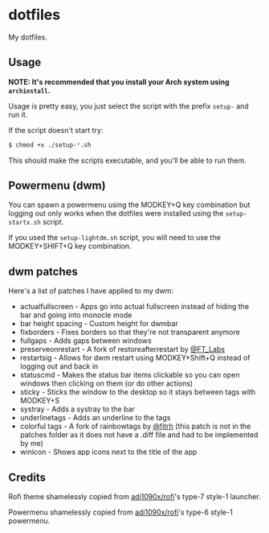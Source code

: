 # dotfiles
My dotfiles.

## Usage
**NOTE: It's recommended that you install your Arch system using `archinstall`.**

Usage is pretty easy, you just select the script with the prefix `setup-` and run it.

If the script doesn't start try:

```bash
$ chmod +x ./setup-*.sh
```

This should make the scripts executable, and you'll be able to run them.

## Powermenu (dwm)
You can spawn a powermenu using the MODKEY+Q key combination but logging out only works when the dotfiles were installed using the `setup-startx.sh` script.

If you used the `setup-lightdm.sh` script, you will need to use the MODKEY+SHIFT+Q key combination.

## dwm patches
Here's a list of patches I have applied to my dwm:

- actualfullscreen - Apps go into actual fullscreen instead of hiding the bar and going into monocle mode
- bar height spacing - Custom height for dwmbar
- fixborders - Fixes borders so that they're not transparent anymore
- fullgaps - Adds gaps between windows
- preserveonrestart - A fork of restoreafterrestart by [@FT_Labs](https://www.github.com/FT_Labs)
- restartsig - Allows for dwm restart using MODKEY+Shift+Q instead of logging out and back in
- statuscmd - Makes the status bar items clickable so you can open windows then clicking on them (or do other actions)
- sticky - Sticks the window to the desktop so it stays between tags with MODKEY+S
- systray - Adds a systray to the bar
- underlinetags - Adds an underline to the tags
- colorful tags - A fork of rainbowtags by [@fitrh](https://www.github.com/fitrh) (this patch is not in the patches folder as it does not have a .diff file and had to be implemented by me)
- winicon - Shows app icons next to the title of the app

## Credits
Rofi theme shamelessly copied from [adi1090x/rofi](https://www.github.com/adi1090x/rofi)'s type-7 style-1 launcher.

Powermenu shamelessly copied from [adi1090x/rofi](https://www.github.com/adi1090x/rofi)'s type-6 style-1 powermenu.
